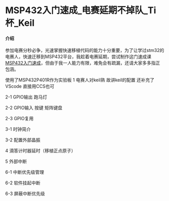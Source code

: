 # MSP432入门速成_电赛延期不掉队_Ti杯_Keil

#### 介绍
参加电赛分秒必争，光速掌握快速移植代码的能力十分重要，为了让学过stm32的电赛人，快速迁移到MSP432平台，我趁着电赛延期，尝试制作这门速成课[MSP432入门速成](https://www.bilibili.com/video/BV1Rb4y1z7KJ)，但由于我一人能力有限，难免会有疏漏，还请大家多多指正包涵。

使用了MSP432P401R作为实验板
1 电赛人对keil熟 故讲keil的配置 还补充了VScode 直接用CCS也可

2-1 GPIO输出 跑马灯

2-2 GPIO输入 按键 矩阵键盘

2-3 GPIO复用 

3-1 时钟简介

3-2 配置外部晶振

4 滴答计时器延时（移植正点原子）

5 外部中断

6-1 中断优先级管理

6-2 软件挂起中断

6-3 屏蔽中断优先级

